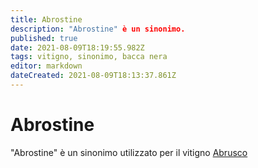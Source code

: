 ```yaml
---
title: Abrostine
description: "Abrostine" è un sinonimo.
published: true
date: 2021-08-09T18:19:55.982Z
tags: vitigno, sinonimo, bacca nera
editor: markdown
dateCreated: 2021-08-09T18:13:37.861Z
---
```


# Abrostine
"Abrostine" è un sinonimo utilizzato per il vitigno [Abrusco](/vitigni/bacca-nera/abrusco)
